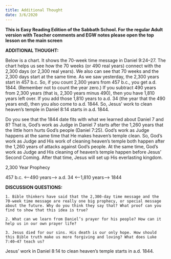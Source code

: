 ```yaml
---
title: Additional Thought
date: 3/6/2020
---
```


 **This is Easy Reading Edition of the Sabbath School. For the regular Adult version with Teacher comments and EGW notes please open the top lesson on the main screen** 

**ADDITIONAL THOUGHT:**

Below is a chart. It shows the 70-week time message in Daniel 9:24–27. The chart helps us see how the 70 weeks (or 490 real years) connect with the 2,300 days (or 2,300 real years). We also can see that 70 weeks and the 2,300 days start at the same time. As we saw yesterday, the 2,300 years start in 457 b.c. So, if you count 2,300 years from 457 b.c., you get a.d. 1844. (Remember not to count the year zero.) If you subtract 490 years from 2,300 years (that is, 2,300 years minus 490), then you have 1,810 years left over. If you add those 1,810 years to a.d. 34 (the year that the 490 years end), then you also come to a.d. 1844. So, Jesus’ work to clean heaven’s temple in Daniel 8:14 starts in a.d. 1844.

Do you see that the 1844 date fits with what we learned about Daniel 7 and 8? That is, God’s work as Judge in Daniel 7 starts after the 1,260 years that the little horn hurts God’s people (Daniel 7:25). God’s work as Judge happens at the same time that He makes heaven’s temple clean. So, God’s work as Judge and His work of cleaning heaven’s temple both happen after the 1,260 years of attacks against God’s people. At the same time, God’s work as Judge and His cleaning of heaven’s temple happen before Jesus’ Second Coming. After that time, Jesus will set up His everlasting kingdom.

2,300 Year Prophecy

457 b.c. <--490 years--> a.d. 34 <--1,810 years-->  1844

**DISCUSSION QUESTIONS:**

`1. Bible thinkers have said that the 2,300-day time message and the 70-week time message are really one big prophecy, or special message about the future. Why do you think they say that? What proof can you find to show that this idea is true?`

`2. What can we learn from Daniel’s prayer for his people? How can it help us in our own prayer life?`

`3. Jesus died for our sins. His death is our only hope. How should this Bible truth make us more forgiving and loving? What does Luke 7:40–47 teach us?`

Jesus’ work in Daniel 8:14 to clean heaven’s temple starts in a.d. 1844.
